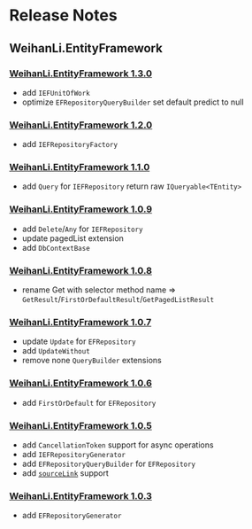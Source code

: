 # Release Notes

## WeihanLi.EntityFramework

### [WeihanLi.EntityFramework 1.3.0](https://www.nuget.org/packages/WeihanLi.EntityFramework/1.3.0)

- add `IEFUnitOfWork`
- optimize `EFRepositoryQueryBuilder` set default predict to null

### [WeihanLi.EntityFramework 1.2.0](https://www.nuget.org/packages/WeihanLi.EntityFramework/1.2.0)

- add `IEFRepositoryFactory`

### [WeihanLi.EntityFramework 1.1.0](https://www.nuget.org/packages/WeihanLi.EntityFramework/1.1.0)

- add `Query` for `IEFRepository` return raw `IQueryable<TEntity>`

### [WeihanLi.EntityFramework 1.0.9](https://www.nuget.org/packages/WeihanLi.EntityFramework/1.0.9)

- add `Delete`/`Any` for `IEFRepository`
- update pagedList extension
- add `DbContextBase`

### [WeihanLi.EntityFramework 1.0.8](https://www.nuget.org/packages/WeihanLi.EntityFramework/1.0.8)

- rename Get with selector method name => `GetResult`/`FirstOrDefaultResult`/`GetPagedListResult`

### [WeihanLi.EntityFramework 1.0.7](https://www.nuget.org/packages/WeihanLi.EntityFramework/1.0.7)

- update `Update` for `EFRepository`
- add `UpdateWithout`
- remove none `QueryBuilder` extensions

### [WeihanLi.EntityFramework 1.0.6](https://www.nuget.org/packages/WeihanLi.EntityFramework/1.0.6)

- add `FirstOrDefault` for `EFRepository`

### [WeihanLi.EntityFramework 1.0.5](https://www.nuget.org/packages/WeihanLi.EntityFramework/1.0.5)

- add `CancellationToken` support for async operations
- add `IEFRepositoryGenerator`
- add `EFRepositoryQueryBuilder` for `EFRepository`
- add [`sourceLink`](https://github.com/dotnet/sourcelink) support

### [WeihanLi.EntityFramework 1.0.3](https://www.nuget.org/packages/WeihanLi.EntityFramework/1.0.3)

- add `EFRepositoryGenerator`
